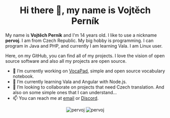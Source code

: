 <h1 align="center">Hi there 👋, my name is Vojtěch Perník</h1>

My name is <strong>Vojtěch Perník</strong> and I'm 14 years old. I&nbsp;like to use a nickname <strong>pervoj</strong>. I&nbsp;am from Czech Republic. My big hobby is programming. I&nbsp;can program in Java and PHP, and currently I&nbsp;am learning Vala. I&nbsp;am Linux user.

Here, on my GitHub, you can find all of my projects. I love the vision of open source software and also all my projects are open source.

- 🔭 I’m currently working on [VocaPad](https://github.com/vocapad), simple and open source vocabulary notebook.
- 🌱 I’m currently learning Vala and Angular with Node.js.
- 👯 I’m looking to collaborate on projects that need Czech translation. And also on some simple ones that I can understand...
- 📫 You can reach me at [email](mailto:info@pervoj.cz) or [Discord](https://discordapp.com/users/641536036169711617).

<p align="center">
    <img src="https://github-readme-stats.vercel.app/api?username=pervoj&theme=react&show_icons=true" alt="pervoj">
    <img src="https://github-readme-stats.vercel.app/api/top-langs/?username=pervoj&theme=react&layout=compact" alt="pervoj">
</p>
